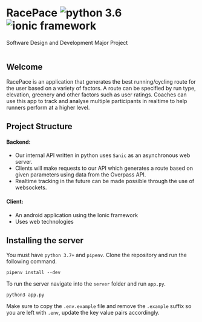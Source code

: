 # RacePace <img src="https://img.shields.io/badge/python-3.7-brightgreen.svg?style=for-the-badge" alt="python 3.6"/> <img src="https://img.shields.io/badge/ionic-3-skyblue.svg?style=for-the-badge" alt="ionic framework"/>

Software Design and Development Major Project


<a href="https://discord.gg/CpwayNM"><img src="https://discordapp.com/api/guilds/426251391988662276/widget.png?style=banner2" alt="" /></a>

## Welcome
RacePace is an application that generates the best running/cycling route for the user based on a variety of factors. A route can be specified by run type, elevation, greenery and other factors such as user ratings. Coaches can use this app to track and analyse multiple participants in realtime to help runners perform at a higher level.

## Project Structure 

#### Backend:
* Our internal API written in python uses `Sanic` as an asynchronous web server.
* Clients will make requests to our API which generates a route based on given parameters using data from the Overpass API.
* Realtime tracking in the future can be made possible through the use of websockets.

#### Client:
* An android application using the Ionic framework
* Uses web technologies

## Installing the server

You must have `python 3.7+` and `pipenv`. Clone the repository and run the following command.

```
pipenv install --dev
```

To run the server navigate into the `server` folder and run `app.py`.

```
python3 app.py
```

Make sure to copy the `.env.example` file and remove the `.example` suffix so you are left with `.env`, update the key value pairs accordingly. 
